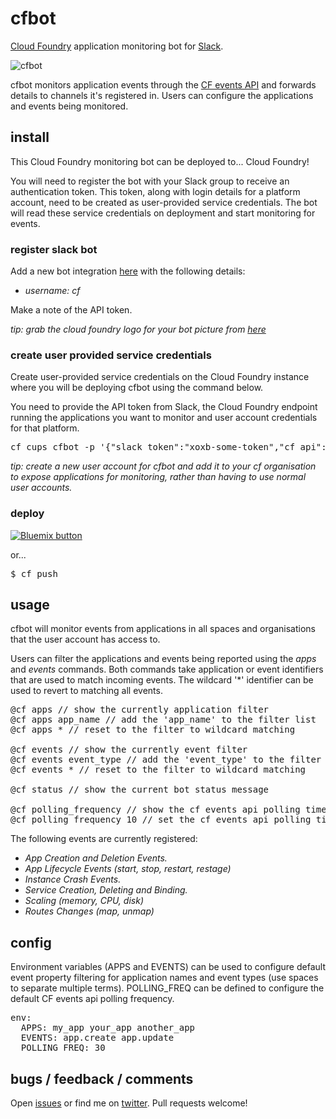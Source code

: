 # cfbot

[Cloud Foundry](http://cloudfoundry.org) application monitoring bot for
[Slack](https://slack.com).

![cfbot](https://dl.dropboxusercontent.com/u/10404736/cfbot.png)

cfbot monitors application events through the 
[CF events API](https://apidocs.cloudfoundry.org/224/events/list_all_events.html) and forwards
details to channels it's registered in. Users can configure the applications
and events being monitored.

## install 

This Cloud Foundry monitoring bot can be deployed to... Cloud Foundry!

You will need to register the bot with your Slack group to receive an
authentication token. This token, along with login details for 
a platform account, need to be created as user-provided service credentials.
The bot will read these service credentials on deployment and start monitoring
for events.

### register slack bot 

Add a new bot integration [here](https://slack.com/services/new/bot) with the
following details:

* *username:* _cf_

Make a note of the API token.

*tip: grab the cloud foundry logo for your bot picture from [here](https://twitter.com/cloudfoundry)*

### create user provided service credentials 

Create user-provided service credentials on the Cloud Foundry
instance where you will be deploying cfbot using the command below.

You need to provide the API token from Slack, the Cloud Foundry endpoint running
the applications you want to monitor and user account credentials for that
platform. 

<pre>
cf cups cfbot -p '{"slack_token":"xoxb-some-token","cf_api":"https://api.ng.bluemix.net", "cf_username":"xxx", "cf_password":"xxx"}'
</pre>

*tip: create a new user account for cfbot and add it to your cf organisation to expose applications 
for monitoring, rather than having to use normal user accounts.*

### deploy 

<a href="https://bluemix.net/deploy?repository=https://github.com/jthomas/cfbot" target="_blank">
<img src="http://bluemix.net/deploy/button.png" alt="Bluemix button" />
</a>

or... 
<pre>
$ cf push
</pre>

## usage 

cfbot will monitor events from applications in all spaces and
organisations that the user account has access to. 

Users can filter the applications and events being reported using the *apps* and
*events* commands. Both commands take application or event identifiers that are
used to match incoming events. The wildcard '*' identifier can be used to revert
to matching all events.

<pre>
@cf apps // show the currently application filter
@cf apps app_name // add the 'app_name' to the filter list
@cf apps * // reset to the filter to wildcard matching

@cf events // show the currently event filter
@cf events event_type // add the 'event_type' to the filter list
@cf events * // reset to the filter to wildcard matching

@cf status // show the current bot status message

@cf polling_frequency // show the cf events api polling time in seconds
@cf polling_frequency 10 // set the cf events api polling time in seconds
</pre>

The following events are currently registered:

* _App Creation and Deletion Events._
* _App Lifecycle Events (start, stop, restart, restage)_
* _Instance Crash Events._
* _Service Creation, Deleting and Binding._
* _Scaling (memory, CPU, disk)_
* _Routes Changes (map, unmap)_
 
## config

Environment variables (APPS and EVENTS) can be used to configure default event property filtering for
application names and event types (use spaces to separate multiple terms).
POLLING_FREQ can be defined to configure the default CF events api polling
frequency.

<pre>
env: 
  APPS: my_app your_app another_app
  EVENTS: app.create app.update
  POLLING_FREQ: 30
</pre>

## bugs / feedback / comments

Open [issues](https://github.com/jthomas/cfbot/issues) or find me on [twitter](http://twitter.com/thomasj).
Pull requests welcome!

